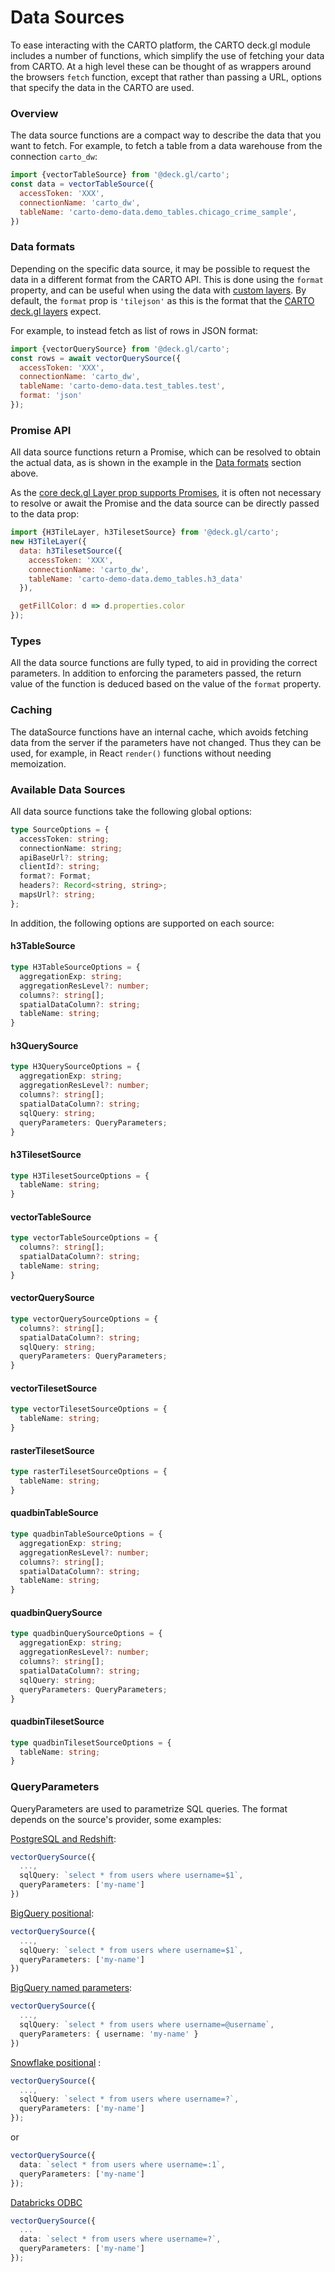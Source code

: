 # Data Sources

To ease interacting with the CARTO platform, the CARTO deck.gl module includes a number of functions, which simplify the use of fetching your data from CARTO. At a high level these can be thought of as wrappers around the browsers `fetch` function, except that rather than passing a URL, options that specify the data in the CARTO are used.

### Overview

The data source functions are a compact way to describe the data that you want to fetch. For example, to fetch a table from a data warehouse from the connection `carto_dw`:

```js
import {vectorTableSource} from '@deck.gl/carto';
const data = vectorTableSource({
  accessToken: 'XXX',
  connectionName: 'carto_dw',
  tableName: 'carto-demo-data.demo_tables.chicago_crime_sample',
})
```

### Data formats

Depending on the specific data source, it may be possible to request the data in a different format from the CARTO API. This is done using the `format` property, and can be useful when using the data with [custom layers](./overview#support-for-other-deckgl-layers). By default, the `format` prop is `'tilejson'` as this is the format that the [CARTO deck.gl layers](./overview#carto-layers) expect.

For example, to instead fetch as list of rows in JSON format:

```js
import {vectorQuerySource} from '@deck.gl/carto';
const rows = await vectorQuerySource({
  accessToken: 'XXX',
  connectionName: 'carto_dw',
  tableName: 'carto-demo-data.test_tables.test',
  format: 'json'
});
```

### Promise API

All data source functions return a Promise, which can be resolved to obtain the actual data, as is shown in the example in the [Data formats](#data-formats) section above.

As the [core deck.gl Layer prop supports Promises](../core/layer#data), it is often not necessary to resolve or await the Promise and the data source can be directly passed to the data prop:

```jsx
import {H3TileLayer, h3TilesetSource} from '@deck.gl/carto';
new H3TileLayer({
  data: h3TilesetSource({
    accessToken: 'XXX',
    connectionName: 'carto_dw',
    tableName: 'carto-demo-data.demo_tables.h3_data'
  }),

  getFillColor: d => d.properties.color
});
```

### Types

All the data source functions are fully typed, to aid in providing the correct parameters. In addition to enforcing the parameters passed, the return value of the function is deduced based on the value of the `format` property.


### Caching

The dataSource functions have an internal cache, which avoids fetching data from the server if the parameters have not changed. Thus they can be used, for example, in React `render()` functions without needing memoization.

### Available Data Sources

All data source functions take the following global options:

```ts
type SourceOptions = {
  accessToken: string;
  connectionName: string;
  apiBaseUrl?: string;
  clientId?: string;
  format?: Format;
  headers?: Record<string, string>;
  mapsUrl?: string;
};
```

In addition, the following options are supported on each source:

#### h3TableSource

```ts
type H3TableSourceOptions = {
  aggregationExp: string;
  aggregationResLevel?: number;
  columns?: string[];
  spatialDataColumn?: string;
  tableName: string;
}
```

#### h3QuerySource

```ts
type H3QuerySourceOptions = {
  aggregationExp: string;
  aggregationResLevel?: number;
  columns?: string[];
  spatialDataColumn?: string;
  sqlQuery: string;
  queryParameters: QueryParameters;
}
```

#### h3TilesetSource

```ts
type H3TilesetSourceOptions = {
  tableName: string;
}
```

#### vectorTableSource

```ts
type vectorTableSourceOptions = {
  columns?: string[];
  spatialDataColumn?: string;
  tableName: string;
}
```

#### vectorQuerySource

```ts
type vectorQuerySourceOptions = {
  columns?: string[];
  spatialDataColumn?: string;
  sqlQuery: string;
  queryParameters: QueryParameters;
}
```

#### vectorTilesetSource

```ts
type vectorTilesetSourceOptions = {
  tableName: string;
}
```

#### rasterTilesetSource

```ts
type rasterTilesetSourceOptions = {
  tableName: string;
}
```

#### quadbinTableSource

```ts
type quadbinTableSourceOptions = {
  aggregationExp: string;
  aggregationResLevel?: number;
  columns?: string[];
  spatialDataColumn?: string;
  tableName: string;
}
```

#### quadbinQuerySource

```ts
type quadbinQuerySourceOptions = {
  aggregationExp: string;
  aggregationResLevel?: number;
  columns?: string[];
  spatialDataColumn?: string;
  sqlQuery: string;
  queryParameters: QueryParameters;
}
```

#### quadbinTilesetSource

```ts
type quadbinTilesetSourceOptions = {
  tableName: string;
}
```

### QueryParameters

QueryParameters are used to parametrize SQL queries. The format depends on the source's provider, some examples:

[PostgreSQL and Redshift](https://node-postgres.com/features/queries):
```ts
vectorQuerySource({
  ...,
  sqlQuery: `select * from users where username=$1`,
  queryParameters: ['my-name']
})
```

[BigQuery positional](https://cloud.google.com/bigquery/docs/parameterized-queries#node.js):
```ts
vectorQuerySource({
  ...,
  sqlQuery: `select * from users where username=$1`,
  queryParameters: ['my-name']
})
```


[BigQuery named parameters](https://cloud.google.com/bigquery/docs/parameterized-queries#node.js):
```ts
vectorQuerySource({
  ...,
  sqlQuery: `select * from users where username=@username`,
  queryParameters: { username: 'my-name' }
})
```

[Snowflake positional](https://docs.snowflake.com/en/user-guide/nodejs-driver-use.html#binding-statement-parameters) :
```ts
vectorQuerySource({
  ...,
  sqlQuery: `select * from users where username=?`,
  queryParameters: ['my-name']
});
```

or

```ts
vectorQuerySource({
  data: `select * from users where username=:1`,
  queryParameters: ['my-name']
});
```

[Databricks ODBC](https://github.com/markdirish/node-odbc#bindparameters-callback)
```ts
vectorQuerySource({
  ...
  data: `select * from users where username=?`,
  queryParameters: ['my-name']
});
```
